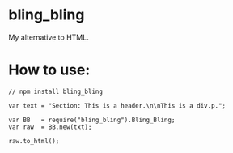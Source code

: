 bling_bling
===========

My alternative to HTML.


How to use:
===========

    // npm install bling_bling

    var text = "Section: This is a header.\n\nThis is a div.p.";

    var BB   = require("bling_bling").Bling_Bling;
    var raw  = BB.new(txt);

    raw.to_html();

